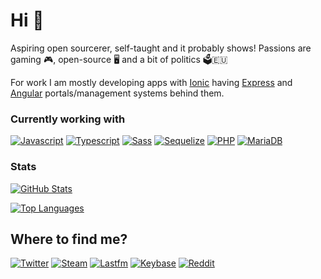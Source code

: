 # Hi 🤝


 
Aspiring open sourcerer, self-taught and it probably shows! Passions are gaming 🎮, open-source 🖥️ and a bit of politics 🗳️🇪🇺

For work I am mostly developing apps with [Ionic](https://ionicframework.com/) having [Express](https://expressjs.com/) and [Angular](https://angular.io/) portals/management systems behind them.

### Currently working with

[![Javascript](https://img.shields.io/badge/-Javascript-%23282a36?style=flat-square&logo=javascript)](https://js.org/)
[![Typescript](https://img.shields.io/badge/-Typescript-%23282a36?style=flat-square&logo=typescript)](https://www.typescriptlang.org/)
[![Sass](https://img.shields.io/badge/-Sass-%23282a36?style=flat-square&logo=sass)](https://sass-lang.com/)
[![Sequelize](https://img.shields.io/badge/-Sequelize-%23282a36?style=flat-square&logo=sequelize)](https://sequelize.org/)
[![PHP](https://img.shields.io/badge/-PHP-%23282a36?style=flat-square&logo=php)](https://www.php.net/)
[![MariaDB](https://img.shields.io/badge/-MariaDB-%23282a36?style=flat-square&logo=mariadb)](https://mariadb.org/)


### Stats
[![GitHub Stats](https://github-readme-stats.vercel.app/api?username=SavageCore&show_icons=true&theme=buefy&count_private=true)](https://github.com/SavageCore)

[![Top Languages](https://github-readme-stats.vercel.app/api/top-langs/?username=SavageCore&show_icons=true&theme=buefy&layout=compact)](https://github.com/SavageCore)

## **Where to find me?**

[![Twitter](https://img.shields.io/badge/-Twitter-%23282a36?style=for-the-badge&logo=Twitter)](https://www.twitter.com/SavageCore)
[![Steam](https://img.shields.io/badge/-Steam-%23282a36?style=for-the-badge&logo=Steam)](https://steamcommunity.com/id/SavageCore/)
[![Lastfm](https://img.shields.io/badge/-Lastfm-%23282a36?style=for-the-badge&logo=last.fm)](https://www.last.fm/user/arma12)
[![Keybase](https://img.shields.io/badge/-Keybase-%23282a36?style=for-the-badge&logo=keybase)](https://keybase.io/SavageCore)
[![Reddit](https://img.shields.io/badge/-Reddit-%23282a36?style=for-the-badge&logo=reddit)](https://reddit.com/u/SavageCore)
